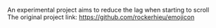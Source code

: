An experimental project aims to reduce the lag when starting to scroll  
The original project link: https://github.com/rockerhieu/emojicon
